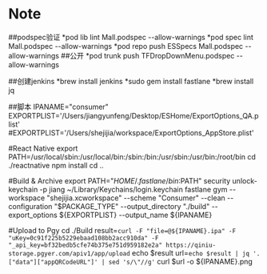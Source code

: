 # Note

##podspec验证
*pod lib lint Mall.podspec --allow-warnings
*pod spec lint Mall.podspec --allow-warnings
*pod repo push ESSpecs Mall.podspec --allow-warnings
##公开
*pod trunk push TFDropDownMenu.podspec --allow-warnings

##创建jenkins
*brew install jenkins
*sudo gem install fastlane
*brew install jq

##脚本
IPANAME="consumer"
EXPORTPLIST='/Users/jiangyunfeng/Desktop/ESHome/ExportOptions_QA.plist'
#EXPORTPLIST='/Users/shejijia/workspace/ExportOptions_AppStore.plist'

#React Native
export PATH=/usr/local/sbin:/usr/local/bin:/sbin:/bin:/usr/sbin:/usr/bin:/root/bin
cd ./reactnative
npm install
cd ..

#Build & Archive
export PATH="$HOME/.fastlane/bin:$PATH"
security unlock-keychain -p jiang ~/Library/Keychains/login.keychain
fastlane gym --workspace "shejijia.xcworkspace" --scheme "Consumer" --clean --configuration "$PACKAGE_TYPE" --output_directory "./build" --export_options ${EXPORTPLIST} --output_name ${IPANAME}

#Upload to Pgy
cd ./Build
result=`curl -F "file=@${IPANAME}.ipa" -F "uKey=0c91f225b5229ebaad108bb2acc910da" -F "_api_key=bf32bedb5cfe74b375e751d959182e2a" https://qiniu-storage.pgyer.com/apiv1/app/upload`
echo $result
url=`echo $result | jq '.["data"]["appQRCodeURL"]' | sed 's/\"//g'`
curl $url -o ${IPANAME}.png
